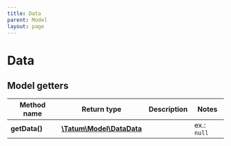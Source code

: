 ```yaml
---
title: Data
parent: Model
layout: page
---
```


# Data

## Model getters

Method name | Return type | Description | Notes
------------ | ------------- | ------------- | -------------
**getData()** | [**\Tatum\Model\DataData**](../DataData) |  | ex.: `null`

